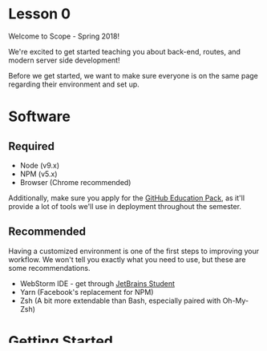 # Lesson 0

Welcome to Scope - Spring 2018!

We're excited to get started teaching you about back-end, routes, and modern server side development!

Before we get started, we want to make sure everyone is on the same page regarding their environment and set up.

# Software

## Required

* Node (v9.x)
* NPM (v5.x)
* Browser (Chrome recommended)

Additionally, make sure you apply for the [GitHub Education Pack](https://education.github.com/pack), as it'll provide a lot of tools we'll use in deployment throughout the semester. 
## Recommended

Having a customized environment is one of the first steps to improving your workflow. We won't tell you exactly what you need to use, but these are some recommendations.

* WebStorm IDE - get through [JetBrains Student](https://www.jetbrains.com/student/)
* Yarn (Facebook's replacement for NPM)
* Zsh (A bit more extendable than Bash, especially paired with Oh-My-Zsh)

# Getting Started

## Steps

1. If you're using WebStrom, simply open it and click "Import Project", and select the root of this folder (lesson-0). It should automatically get everything set up for you.

1a. If you choose to use a different IDE, simply open the project folder in that IDE. 

2. Open a shell and navigate to the folder `lesson-0`

3. Depending on your package manager, type `yarn install` or `npm install`. This will install all required modules and dependencies.

4. Run the server with `node bin/www` or with the green start button in the top right of WebStorm

5. Open your browser and navigate to [http://localhost:3000](http://localhost:3000)

5a. Test the debugger in WebStorm - go to `routes/index.js` and add a breakpoint on line 5 ( click the line number on the left)

6. Next, stop your app with the red square in the top right, and run it in debug mode (click the bug to the right of the start button)

7. Navigate to [http://localhost:3000](http://localhost:3000) again - this time, it should switch over to the debug menu of WebStorm, where you can step over lines and inspect variables.

## Additional Steps

Get acquainted with WebStorm! If you've ever used a JetBrains IDE (IDEA, PyCharm, CLion, etc), you'll be familiar with a lot of the commands. 

Go through the options and look at what you're able to do. Some of the coolest ones are:

* Command (or Win) + Alt + L - Reformat all code in the current file according to your style preferences (found in Settings -> Languages & Frameworks -> JavaScript)

* Command (or Win) + Shift + D (when over a function or variable) - Rename all instances of that variable or function for a quick refactor (intelligent replacement will change it in all found occurences, even in the global scope!)

* Code Menu Bar -> Inspect Code - Will analyze your code and show you possible bugs, issues, style issues, or spelling errors!

* Command (or Win) + Alt + T - Surround selected code with a conditional (if, while, func, etc)